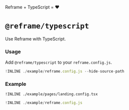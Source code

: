 Reframe + TypeScript = :heart:

# `@reframe/typescript`

Use Reframe with TypeScript.

### Usage

Add `@reframe/typescript` to your `reframe.config.js`.

~~~js
!INLINE ./example/reframe.config.js --hide-source-path
~~~

### Example

~~~tsx
!INLINE ./example/pages/landing.config.tsx
~~~

~~~js
!INLINE ./example/reframe.config.js
~~~
